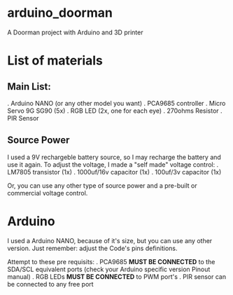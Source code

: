 # arduino_doorman
A Doorman project with Arduino and 3D printer

# List of materials

## Main List:
. Arduino NANO (or any other model you want)
. PCA9685 controller
. Micro Servo 9G SG90 (5x)
. RGB LED (2x, one for each eye)
. 270ohms Resistor
. PIR Sensor

## Source Power
I used a 9V rechargeble battery source, so I may recharge the battery and use it again.
To adjust the voltage, I made a "self made" voltage control:
. LM7805 transistor (1x)
. 1000uf/16v capacitor (1x)
. 100uf/3v capacitor (1x)

Or, you can use any other type of source power and a pre-built or commercial voltage control.

# Arduino
I used a Arduino NANO, because of it's size, but you can use any other version.
Just remember: adjust the Code's pins definitions.

Attempt to these pre requisits:
. PCA9685 **MUST BE CONNECTED** to the SDA/SCL equivalent ports (check your Arduino specific version Pinout manual)
. RGB LEDs **MUST BE CONNECTED** to PWM port's
. PIR sensor can be connected to any free port
